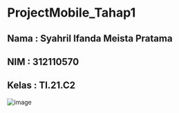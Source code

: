 # ProjectMobile_Tahap1

## Nama  : Syahril Ifanda Meista Pratama
## NIM   : 312110570
## Kelas : TI.21.C2


![image](https://user-images.githubusercontent.com/116256448/198928815-21e7c335-d5e6-4039-90d9-e3805ea9ce00.png)

